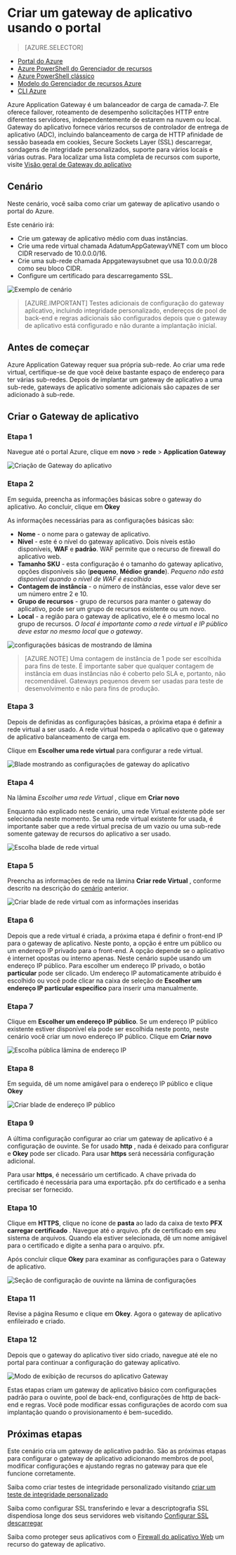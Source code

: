 <properties
   pageTitle="Criar um gateway de aplicativo usando o portal | Microsoft Azure"
   description="Aprenda a criar um Gateway de aplicativo usando o portal"
   services="application-gateway"
   documentationCenter="na"
   authors="georgewallace"
   manager="carmonm"
   editor=""
   tags="azure-resource-manager"
/>
<tags  
   ms.service="application-gateway"
   ms.devlang="na"
   ms.topic="article"
   ms.tgt_pltfrm="na"
   ms.workload="infrastructure-services"
   ms.date="10/25/2016"
   ms.author="gwallace" />

# <a name="create-an-application-gateway-by-using-the-portal"></a>Criar um gateway de aplicativo usando o portal

> [AZURE.SELECTOR]
- [Portal do Azure](application-gateway-create-gateway-portal.md)
- [Azure PowerShell do Gerenciador de recursos](application-gateway-create-gateway-arm.md)
- [Azure PowerShell clássico](application-gateway-create-gateway.md)
- [Modelo do Gerenciador de recursos Azure](application-gateway-create-gateway-arm-template.md)
- [CLI Azure](application-gateway-create-gateway-cli.md)

Azure Application Gateway é um balanceador de carga de camada-7. Ele oferece failover, roteamento de desempenho solicitações HTTP entre diferentes servidores, independentemente de estarem na nuvem ou local. Gateway do aplicativo fornece vários recursos de controlador de entrega de aplicativo (ADC), incluindo balanceamento de carga de HTTP afinidade de sessão baseada em cookies, Secure Sockets Layer (SSL) descarregar, sondagens de integridade personalizados, suporte para vários locais e várias outras. Para localizar uma lista completa de recursos com suporte, visite [Visão geral de Gateway do aplicativo](application-gateway-introduction.md)

## <a name="scenario"></a>Cenário

Neste cenário, você saiba como criar um gateway de aplicativo usando o portal do Azure.

Este cenário irá:

- Crie um gateway de aplicativo médio com duas instâncias.
- Crie uma rede virtual chamada AdatumAppGatewayVNET com um bloco CIDR reservado de 10.0.0.0/16.
- Crie uma sub-rede chamada Appgatewaysubnet que usa 10.0.0.0/28 como seu bloco CIDR.
- Configure um certificado para descarregamento SSL.

![Exemplo de cenário][scenario]

>[AZURE.IMPORTANT] Testes adicionais de configuração do gateway aplicativo, incluindo integridade personalizado, endereços de pool de back-end e regras adicionais são configurados depois que o gateway de aplicativo está configurado e não durante a implantação inicial.

## <a name="before-you-begin"></a>Antes de começar

Azure Application Gateway requer sua própria sub-rede. Ao criar uma rede virtual, certifique-se de que você deixe bastante espaço de endereço para ter várias sub-redes. Depois de implantar um gateway de aplicativo a uma sub-rede, gateways de aplicativo somente adicionais são capazes de ser adicionado à sub-rede.

## <a name="create-the-application-gateway"></a>Criar o Gateway de aplicativo

### <a name="step-1"></a>Etapa 1

Navegue até o portal Azure, clique em **novo** > **rede** > **Application Gateway**

![Criação de Gateway do aplicativo][1]

### <a name="step-2"></a>Etapa 2

Em seguida, preencha as informações básicas sobre o gateway do aplicativo. Ao concluir, clique em **Okey**

As informações necessárias para as configurações básicas são:

- **Nome** - o nome para o gateway de aplicativo.
- **Nível** - este é o nível do gateway aplicativo. Dois níveis estão disponíveis, **WAF** e **padrão**. WAF permite que o recurso de firewall do aplicativo web.
- **Tamanho SKU** - esta configuração é o tamanho do gateway aplicativo, opções disponíveis são (**pequeno**, **Médio**e **grande**). *Pequeno não está disponível quando o nível de WAF é escolhido*
- **Contagem de instância** - o número de instâncias, esse valor deve ser um número entre 2 e 10.
- **Grupo de recursos** - grupo de recursos para manter o gateway do aplicativo, pode ser um grupo de recursos existente ou um novo.
- **Local** - a região para o gateway de aplicativo, ele é o mesmo local no grupo de recursos. *O local é importante como a rede virtual e IP público deve estar no mesmo local que o gateway*.

![configurações básicas de mostrando de lâmina][2]

>[AZURE.NOTE] Uma contagem de instância de 1 pode ser escolhida para fins de teste. É importante saber que qualquer contagem de instância em duas instâncias não é coberto pelo SLA e, portanto, não recomendável. Gateways pequenos devem ser usadas para teste de desenvolvimento e não para fins de produção.

### <a name="step-3"></a>Etapa 3

Depois de definidas as configurações básicas, a próxima etapa é definir a rede virtual a ser usado. A rede virtual hospeda o aplicativo que o gateway de aplicativo balanceamento de carga em.

Clique em **Escolher uma rede virtual** para configurar a rede virtual.

![Blade mostrando as configurações de gateway do aplicativo][3]

### <a name="step-4"></a>Etapa 4

Na lâmina *Escolher uma rede Virtual* , clique em **Criar novo**

Enquanto não explicado neste cenário, uma rede Virtual existente pôde ser selecionada neste momento.  Se uma rede virtual existente for usada, é importante saber que a rede virtual precisa de um vazio ou uma sub-rede somente gateway de recursos do aplicativo a ser usado.

![Escolha blade de rede virtual][4]

### <a name="step-5"></a>Etapa 5

Preencha as informações de rede na lâmina **Criar rede Virtual** , conforme descrito na descrição do [cenário](#scenario) anterior.

![Criar blade de rede virtual com as informações inseridas][5]

### <a name="step-6"></a>Etapa 6

Depois que a rede virtual é criada, a próxima etapa é definir o front-end IP para o gateway de aplicativo. Neste ponto, a opção é entre um público ou um endereço IP privado para o front-end. A opção depende se o aplicativo é internet opostas ou interno apenas. Neste cenário supõe usando um endereço IP público. Para escolher um endereço IP privado, o botão **particular** pode ser clicado. Um endereço IP automaticamente atribuído é escolhido ou você pode clicar na caixa de seleção de **Escolher um endereço IP particular específico** para inserir uma manualmente.

### <a name="step-7"></a>Etapa 7

Clique em **Escolher um endereço IP público**. Se um endereço IP público existente estiver disponível ela pode ser escolhida neste ponto, neste cenário você criar um novo endereço IP público. Clique em **Criar novo**

![Escolha pública lâmina de endereço IP][6]

### <a name="step-8"></a>Etapa 8

Em seguida, dê um nome amigável para o endereço IP público e clique **Okey**

![Criar blade de endereço IP público][7]

### <a name="step-9"></a>Etapa 9

A última configuração configurar ao criar um gateway de aplicativo é a configuração de ouvinte.  Se for usado **http** , nada é deixado para configurar e **Okey** pode ser clicado. Para usar **https** será necessária configuração adicional.

Para usar **https**, é necessário um certificado. A chave privada do certificado é necessária para uma exportação. pfx do certificado e a senha precisar ser fornecido.

### <a name="step-10"></a>Etapa 10

Clique em **HTTPS**, clique no ícone de **pasta** ao lado da caixa de texto **PFX carregar certificado** .
Navegue até o arquivo. pfx de certificado em seu sistema de arquivos. Quando ela estiver selecionada, dê um nome amigável para o certificado e digite a senha para o arquivo. pfx.

Após concluir clique **Okey** para examinar as configurações para o Gateway de aplicativo.

![Seção de configuração de ouvinte na lâmina de configurações][9]

### <a name="step-11"></a>Etapa 11

Revise a página Resumo e clique em **Okey**.  Agora o gateway de aplicativo enfileirado e criado.

### <a name="step-12"></a>Etapa 12

Depois que o gateway do aplicativo tiver sido criado, navegue até ele no portal para continuar a configuração do gateway aplicativo.

![Modo de exibição de recursos do aplicativo Gateway][10]

Estas etapas criam um gateway de aplicativo básico com configurações padrão para o ouvinte, pool de back-end, configurações de http de back-end e regras. Você pode modificar essas configurações de acordo com sua implantação quando o provisionamento é bem-sucedido.

## <a name="next-steps"></a>Próximas etapas

Este cenário cria um gateway de aplicativo padrão. São as próximas etapas para configurar o gateway de aplicativo adicionando membros de pool, modificar configurações e ajustando regras no gateway para que ele funcione corretamente.

Saiba como criar testes de integridade personalizado visitando [criar um teste de integridade personalizado](application-gateway-create-probe-portal.md)

Saiba como configurar SSL transferindo e levar a descriptografia SSL dispendiosa longe dos seus servidores web visitando [Configurar SSL descarregar](application-gateway-ssl-portal.md)

Saiba como proteger seus aplicativos com o [Firewall do aplicativo Web](application-gateway-webapplicationfirewall-overview.md) um recurso do gateway de aplicativo.

<!--Image references-->
[1]: ./media/application-gateway-create-gateway-portal/figure1.png
[2]: ./media/application-gateway-create-gateway-portal/figure2.png
[3]: ./media/application-gateway-create-gateway-portal/figure3.png
[4]: ./media/application-gateway-create-gateway-portal/figure4.png
[5]: ./media/application-gateway-create-gateway-portal/figure5.png
[6]: ./media/application-gateway-create-gateway-portal/figure6.png
[7]: ./media/application-gateway-create-gateway-portal/figure7.png
[8]: ./media/application-gateway-create-gateway-portal/figure8.png
[9]: ./media/application-gateway-create-gateway-portal/figure9.png
[10]: ./media/application-gateway-create-gateway-portal/figure10.png
[scenario]: ./media/application-gateway-create-gateway-portal/scenario.png
